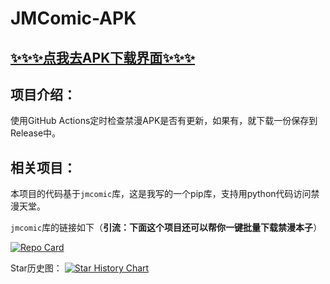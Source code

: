 # JMComic-APK

## [✨✨✨点我去APK下载界面✨✨✨](https://github.com/hect0x7/JMComic-APK/releases/latest)

## 项目介绍：

使用GitHub Actions定时检查禁漫APK是否有更新，如果有，就下载一份保存到Release中。


## 相关项目：

本项目的代码基于`jmcomic`库，这是我写的一个pip库，支持用python代码访问禁漫天堂。

`jmcomic`库的链接如下（**引流：下面这个项目还可以帮你一键批量下载禁漫本子**）

<a href="https://github.com/hect0x7/JMComic-Crawler-Python">
  <picture>
    <source media="(prefers-color-scheme: dark)" srcset="https://github-readme-stats.vercel.app/api/pin/?username=hect0x7&repo=JMComic-Crawler-Python&theme=radical" />
    <source media="(prefers-color-scheme: light)" srcset="https://github-readme-stats.vercel.app/api/pin/?username=hect0x7&repo=JMComic-Crawler-Python" />
    <img alt="Repo Card" src="https://github-readme-stats.vercel.app/api/pin/?username=hect0x7&repo=JMComic-Crawler-Python" />
  </picture>
</a>


Star历史图：
<a href="https://github.com/hect0x7/JMComic-Crawler-Python">
  <picture>
    <source media="(prefers-color-scheme: dark)" srcset="https://api.star-history.com/svg?repos=hect0x7/JMComic-Crawler-Python%2Chect0x7/JMComic-APK&type=Date&theme=dark" />
    <source media="(prefers-color-scheme: light)" srcset="https://api.star-history.com/svg?repos=hect0x7/JMComic-Crawler-Python%2Chect0x7/JMComic-APK&type=Date" />
    <img alt="Star History Chart" src="https://api.star-history.com/svg?repos=hect0x7/JMComic-Crawler-Python%2Chect0x7/JMComic-APK&type=Date" />
  </picture>
</a>
